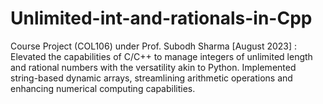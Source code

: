 # Unlimited-int-and-rationals-in-Cpp
Course Project (COL106) under Prof. Subodh Sharma [August 2023] : Elevated the capabilities of C/C++ to manage integers of unlimited length and rational numbers with the versatility akin to Python. Implemented string-based dynamic arrays, streamlining arithmetic operations and enhancing numerical computing capabilities.
